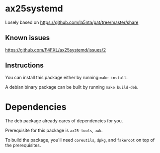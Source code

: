 # ax25systemd
Losely based on https://github.com/la5nta/pat/tree/master/share

## Known issues
https://github.com/F4FXL/ax25systemd/issues/2

## Instructions
You can install this package either by running `make install`.

A debian binary package can be built by running `make build-deb`.

# Dependencies
The deb package already cares of dependencies for you.

Prerequisite for this package is `ax25-tools`, `awk`.

To build the package, you'll need `coreutils`, `dpkg`, and `fakeroot` on top of the prerequisites.
